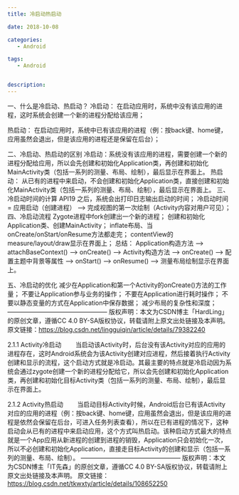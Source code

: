 ```yaml
---
title: 冷启动热启动

date: 2018-10-08

categories: 
   - Android

tags: 
   - Android 


description: ​
---
```


一、什么是冷启动、热启动？
冷启动：
在启动应用时，系统中没有该应用的进程，这时系统会创建一个新的进程分配给该应用；

热启动：
在启动应用时，系统中已有该应用的进程（例：按back键、home键，应用虽然会退出，但是该应用的进程还是保留在后台）；

二、冷启动、热启动的区别
冷启动：系统没有该应用的进程，需要创建一个新的进程分配给应用，所以会先创建和初始化Application类，再创建和初始化MainActivity类（包括一系列的测量、布局、绘制），最后显示在界面上。
热启动： 从已有的进程中来启动，不会创建和初始化Application类，直接创建和初始化MainActivity类（包括一系列的测量、布局、绘制），最后显示在界面上。
三、冷启动时间的计算
API19 之后，系统会出打印日志输出启动的时间；
冷启动时间 = 应用启动（创建进程） —> 完成视图的第一次绘制（Activity内容对用户可见）；
四、冷启动流程
Zygote进程中fork创建出一个新的进程；
创建和初始化Application类、创建MainActivity；
inflate布局、当onCreate/onStart/onResume方法都走完；
contentView的measure/layout/draw显示在界面上；
总结：
Application构造方法 –> attachBaseContext() –> onCreate() –> Activity构造方法 –> onCreate() –> 配置主题中背景等属性 –> onStart() –> onResume() –> 测量布局绘制显示在界面上。

五、冷启动的优化
减少在Application和第一个Activity的onCreate()方法的工作量；
不要让Application参与业务的操作；
不要在Application进行耗时操作；
不要以静态变量的方式在Application中保存数据；
减少布局的复杂性和深度；
————————————————
版权声明：本文为CSDN博主「HardLing」的原创文章，遵循CC 4.0 BY-SA版权协议，转载请附上原文出处链接及本声明。
原文链接：https://blog.csdn.net/lingguiqin/article/details/79382240



2.1.1 Activity冷启动
  当启动该Activity时，后台没有该Activity对应的应用的进程存在，这时Android系统会为该Activity创建对应进程，然后接着执行Activity创建和显示的流程，这个启动方式就是冷启动。其最主要的特点就是冷启动因为系统会通过zygote创建一个新的进程分配给它，所以会先创建和初始化Application类，再创建和初始化目标Activity类（包括一系列的测量、布局、绘制），最后显示在界面上。

2.1.2 Activity热启动
  当启动目标Activity时候，Android后台已有该Activity对应的应用的进程（例：按back键、home键，应用虽然会退出，但是该应用的进程是依然会保留在后台，可进入任务列表查看），所以在已有进程的情况下，这种启动会从已有的进程中来启动应用，这个方式叫热启动。该种启动方式最大的特点就是一个App应用从新进程的创建到进程的销毁，Application只会初始化一次，所以不必创建和初始化Application，直接走目标Activity的创建和显示（包括一系列的测量、布局、绘制）。
————————————————
版权声明：本文为CSDN博主「IT先森」的原创文章，遵循CC 4.0 BY-SA版权协议，转载请附上原文出处链接及本声明。
原文链接：https://blog.csdn.net/tkwxty/article/details/108652250